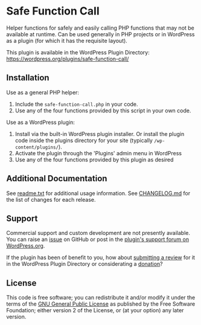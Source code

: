 # Safe Function Call

Helper functions for safely and easily calling PHP functions that may not be available at runtime. Can be used generally in PHP projects or in WordPress as a plugin (for which it has the requisite layout).

This plugin is available in the WordPress Plugin Directory: https://wordpress.org/plugins/safe-function-call/


## Installation

Use as a general PHP helper:

1. Include the `safe-function-call.php` in your code.
2. Use any of the four functions provided by this script in your own code.

Use as a WordPress plugin:

1. Install via the built-in WordPress plugin installer. Or install the plugin code inside the plugins directory for your site (typically `/wp-content/plugins/`).
2. Activate the plugin through the 'Plugins' admin menu in WordPress
3. Use any of the four functions provided by this plugin as desired


## Additional Documentation

See [readme.txt](https://github.com/coffee2code/safe-function-call/blob/master/readme.txt) for additional usage information. See [CHANGELOG.md](CHANGELOG.md) for the list of changes for each release.


## Support

Commercial support and custom development are not presently available. You can raise an [issue](https://github.com/coffee2code/safe-function-call/issues) on GitHub or post in the [plugin's support forum on WordPress.org](https://wordpress.org/support/plugin/safe-function-call/).

If the plugin has been of benefit to you, how about [submitting a review](https://wordpress.org/support/plugin/safe-function-call/reviews/) for it in the WordPress Plugin Directory or considerating a [donation](https://www.paypal.com/cgi-bin/webscr?cmd=_s-xclick&hosted_button_id=6ARCFJ9TX3522)?


## License

This code is free software; you can redistribute it and/or modify it under the terms of the [GNU General Public License](https://www.gnu.org/licenses/gpl-2.0.html) as published by the Free Software Foundation; either version 2 of the License, or (at your option) any later version.